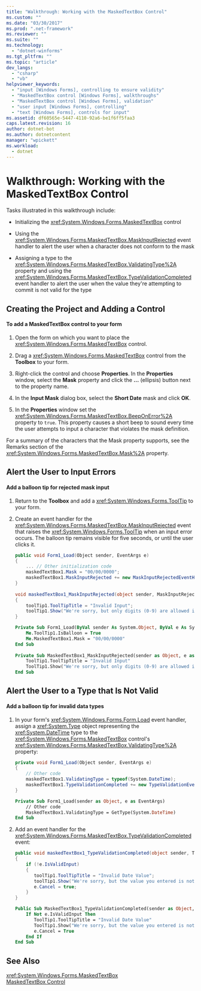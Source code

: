 ```yaml
---
title: "Walkthrough: Working with the MaskedTextBox Control"
ms.custom: ""
ms.date: "03/30/2017"
ms.prod: ".net-framework"
ms.reviewer: ""
ms.suite: ""
ms.technology: 
  - "dotnet-winforms"
ms.tgt_pltfrm: ""
ms.topic: "article"
dev_langs: 
  - "csharp"
  - "vb"
helpviewer_keywords: 
  - "input [Windows Forms], controlling to ensure validity"
  - "MaskedTextBox control [Windows Forms], walkthroughs"
  - "MaskedTextBox control [Windows Forms], validation"
  - "user input [Windows Forms], controlling"
  - "text [Windows Forms], controls for input"
ms.assetid: df60565e-5447-4110-92a6-be1f6ff5faa3
caps.latest.revision: 16
author: dotnet-bot
ms.author: dotnetcontent
manager: "wpickett"
ms.workload: 
  - dotnet
---
```

# Walkthrough: Working with the MaskedTextBox Control
Tasks illustrated in this walkthrough include:  
  
-   Initializing the <xref:System.Windows.Forms.MaskedTextBox> control  
  
-   Using the <xref:System.Windows.Forms.MaskedTextBox.MaskInputRejected> event handler to alert the user when a character does not conform to the mask  
  
-   Assigning a type to the <xref:System.Windows.Forms.MaskedTextBox.ValidatingType%2A> property and using the <xref:System.Windows.Forms.MaskedTextBox.TypeValidationCompleted> event handler to alert the user when the value they're attempting to commit is not valid for the type  
  
## Creating the Project and Adding a Control  
  
#### To add a MaskedTextBox control to your form  
  
1.  Open the form on which you want to place the <xref:System.Windows.Forms.MaskedTextBox> control.  
  
2.  Drag a <xref:System.Windows.Forms.MaskedTextBox> control from the **Toolbox** to your form.  
  
3.  Right-click the control and choose **Properties**. In the **Properties** window, select the **Mask** property and click the **...** (ellipsis) button next to the property name.  
  
4.  In the **Input Mask** dialog box, select the **Short Date** mask and click **OK**.  
  
5.  In the **Properties** window set the <xref:System.Windows.Forms.MaskedTextBox.BeepOnError%2A> property to `true`. This property causes a short beep to sound every time the user attempts to input a character that violates the mask definition.  
  
 For a summary of the characters that the Mask property supports, see the Remarks section of the <xref:System.Windows.Forms.MaskedTextBox.Mask%2A> property.  
  
## Alert the User to Input Errors  
  
#### Add a balloon tip for rejected mask input  
  
1.  Return to the **Toolbox** and add a <xref:System.Windows.Forms.ToolTip> to your form.  
  
2.  Create an event handler for the <xref:System.Windows.Forms.MaskedTextBox.MaskInputRejected> event that raises the <xref:System.Windows.Forms.ToolTip> when an input error occurs. The balloon tip remains visible for five seconds, or until the user clicks it.  
  
    ```csharp  
    public void Form1_Load(Object sender, EventArgs e)   
    {  
        ... // Other initialization code  
        maskedTextBox1.Mask = "00/00/0000";  
        maskedTextBox1.MaskInputRejected += new MaskInputRejectedEventHandler(maskedTextBox1_MaskInputRejected)  
    }  
  
    void maskedTextBox1_MaskInputRejected(object sender, MaskInputRejectedEventArgs e)  
    {  
        toolTip1.ToolTipTitle = "Invalid Input";  
        toolTip1.Show("We're sorry, but only digits (0-9) are allowed in dates.", maskedTextBox1, maskedTextBox1.Location, 5000);  
    }  
    ```  
  
    ```vb  
    Private Sub Form1_Load(ByVal sender As System.Object, ByVal e As System.EventArgs) Handles MyBase.Load  
        Me.ToolTip1.IsBalloon = True  
        Me.MaskedTextBox1.Mask = "00/00/0000"  
    End Sub  
  
    Private Sub MaskedTextBox1_MaskInputRejected(sender as Object, e as MaskInputRejectedEventArgs) Handles MaskedTextBox1.MaskInputRejected  
        ToolTip1.ToolTipTitle = "Invalid Input"  
        ToolTip1.Show("We're sorry, but only digits (0-9) are allowed in dates.", MaskedTextBox1, 5000)  
    End Sub  
    ```  
  
## Alert the User to a Type that Is Not Valid  
  
#### Add a balloon tip for invalid data types  
  
1.  In your form's <xref:System.Windows.Forms.Form.Load> event handler, assign a <xref:System.Type> object representing the <xref:System.DateTime> type to the <xref:System.Windows.Forms.MaskedTextBox> control's <xref:System.Windows.Forms.MaskedTextBox.ValidatingType%2A> property:  
  
    ```csharp  
    private void Form1_Load(Object sender, EventArgs e)  
    {  
        // Other code  
        maskedTextBox1.ValidatingType = typeof(System.DateTime);  
        maskedTextBox1.TypeValidationCompleted += new TypeValidationEventHandler(maskedTextBox1_TypeValidationCompleted);  
    }  
    ```  
  
    ```vb  
    Private Sub Form1_Load(sender as Object, e as EventArgs)  
        // Other code  
        MaskedTextBox1.ValidatingType = GetType(System.DateTime)  
    End Sub  
    ```  
  
2.  Add an event handler for the <xref:System.Windows.Forms.MaskedTextBox.TypeValidationCompleted> event:  
  
    ```csharp  
    public void maskedTextBox1_TypeValidationCompleted(object sender, TypeValidationEventArgs e)  
    {  
        if (!e.IsValidInput)  
        {  
           toolTip1.ToolTipTitle = "Invalid Date Value";  
           toolTip1.Show("We're sorry, but the value you entered is not a valid date. Please change the value.", maskedTextBox1, 5000);  
           e.Cancel = true;  
        }  
    }  
    ```  
  
    ```vb  
    Public Sub MaskedTextBox1_TypeValidationCompleted(sender as Object, e as TypeValidationEventArgs)  
        If Not e.IsValidInput Then  
           ToolTip1.ToolTipTitle = "Invalid Date Value"  
           ToolTip1.Show("We're sorry, but the value you entered is not a valid date. Please change the value.", maskedTextBox1, 5000)  
           e.Cancel = True  
        End If  
    End Sub  
    ```  
  
## See Also  
 <xref:System.Windows.Forms.MaskedTextBox>  
 [MaskedTextBox Control](../../../../docs/framework/winforms/controls/maskedtextbox-control-windows-forms.md)
